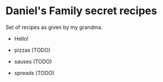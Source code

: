 # Daniel's Family secret recipes

Set of recipes as given by my grandma.

- Hello!

- pizzas (TODO)
- sauses (TODO)
- spreads (TODO)